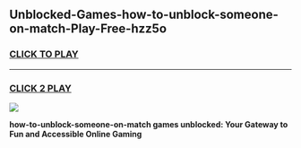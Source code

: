 
## Unblocked-Games-how-to-unblock-someone-on-match-Play-Free-hzz5o
<h3>
<a href="https://premium76.site?title=how-to-unblock-someone-on-match&ref=23A">CLICK TO PLAY</a></h3>
<hr>

<h3>
<a href="https://premium76.site?title=how-to-unblock-someone-on-match&ref=23A">CLICK 2 PLAY</a>
  
</h3>

<a href="https://premium76.site?title=how-to-unblock-someone-on-match&ref=23A"><img src="https://clearcache.store/games.png"></a>


**how-to-unblock-someone-on-match games unblocked: Your Gateway to Fun and Accessible Online Gaming**
